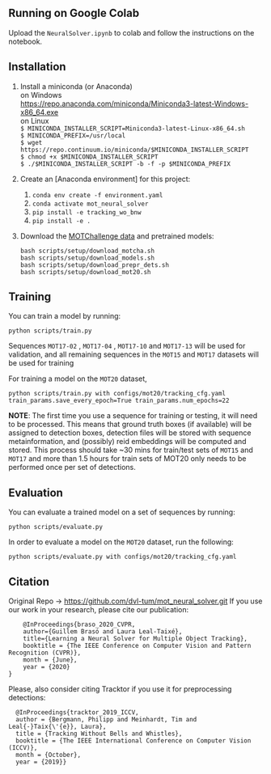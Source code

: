 ## Running on Google Colab  
Upload the `NeuralSolver.ipynb` to colab and follow the instructions on the notebook.

## Installation 
1. Install a miniconda (or Anaconda)  
   on Windows  
      https://repo.anaconda.com/miniconda/Miniconda3-latest-Windows-x86_64.exe  
   on Linux  
      `$ MINICONDA_INSTALLER_SCRIPT=Miniconda3-latest-Linux-x86_64.sh`  
      `$ MINICONDA_PREFIX=/usr/local`  
      `$ wget https://repo.continuum.io/miniconda/$MINICONDA_INSTALLER_SCRIPT`  
      `$ chmod +x $MINICONDA_INSTALLER_SCRIPT`  
      `$ ./$MINICONDA_INSTALLER_SCRIPT -b -f -p $MINICONDA_PREFIX`  
 
2. Create an [Anaconda environment] for this project:
    1. `conda env create -f environment.yaml`
    2. `conda activate mot_neural_solver`
    3. `pip install -e tracking_wo_bnw`
    4. `pip install -e .`

3. Download the [MOTChallenge data](https://motchallenge.net/) and pretrained models:
    ```
    bash scripts/setup/download_motcha.sh
    bash scripts/setup/download_models.sh
    bash scripts/setup/download_prepr_dets.sh
    bash scripts/setup/download_mot20.sh
    ```

## Training
You can train a model by running:
```
python scripts/train.py 
```
Sequences `MOT17-02` , `MOT17-04` , `MOT17-10` and `MOT17-13` will be used for validation, and all remaining sequences in the `MOT15`
and `MOT17` datasets will be used for training

For training a model on the `MOT20` dataset,
```
python scripts/train.py with configs/mot20/tracking_cfg.yaml train_params.save_every_epoch=True train_params.num_epochs=22
```

**NOTE**: The first time you use a sequence for training or testing, it will need to be processed. This means that
ground truth boxes (if available) will be assigned to detection boxes, detection files will be stored with sequence metainformation, and (possibly) reid embeddings
will be computed and stored. This process should take ~30 mins for train/test sets of `MOT15` and `MOT17` and more than 1.5 hours for train sets of MOT20 only needs to be performed once per set of detections. 

## Evaluation
You can evaluate a trained model on a set of sequences by running:
```
python scripts/evaluate.py 
```  
In order to evaluate a model on the `MOT20` dataset, run the following:
```
python scripts/evaluate.py with configs/mot20/tracking_cfg.yaml 
```


## Citation
Original Repo -> https://github.com/dvl-tum/mot_neural_solver.git
 If you use our work in your research, please cite our publication:

```
    @InProceedings{braso_2020_CVPR,
    author={Guillem Brasó and Laura Leal-Taixé},
    title={Learning a Neural Solver for Multiple Object Tracking},
    booktitle = {The IEEE Conference on Computer Vision and Pattern Recognition (CVPR)},
    month = {June},
    year = {2020}
}
```
Please, also consider citing Tracktor if you use it for preprocessing detections:
```
  @InProceedings{tracktor_2019_ICCV,
  author = {Bergmann, Philipp and Meinhardt, Tim and Leal{-}Taix{\'{e}}, Laura},
  title = {Tracking Without Bells and Whistles},
  booktitle = {The IEEE International Conference on Computer Vision (ICCV)},
  month = {October},
  year = {2019}}
```







